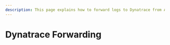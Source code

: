 ```yaml
---
description: This page explains how to forward logs to Dynatrace from Apica.
---
```


# Dynatrace Forwarding


